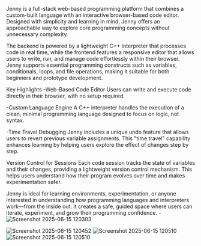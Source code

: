 Jenny is a full-stack web-based programming platform that combines a custom-built language with an interactive browser-based code editor. Designed with simplicity and learning in mind, Jenny offers an approachable way to explore core programming concepts without unnecessary complexity.

The backend is powered by a lightweight C++ interpreter that processes code in real time, while the frontend features a responsive editor that allows users to write, run, and manage code effortlessly within their browser. Jenny supports essential programming constructs such as variables, conditionals, loops, and file operations, making it suitable for both beginners and prototype development.

Key Highlights
-Web-Based Code Editor
Users can write and execute code directly in their browser, with no setup required.

-Custom Language Engine
A C++ interpreter handles the execution of a clean, minimal programming language designed to focus on logic, not syntax.

-Time Travel Debugging
Jenny includes a unique undo feature that allows users to revert previous variable assignments. This "time travel" capability enhances learning by helping users explore the effect of changes step by step.


Version Control for Sessions
Each code session tracks the state of variables and their changes, providing a lightweight version control mechanism. This helps users understand how their program evolves over time and makes experimentation safer.

Jenny is ideal for learning environments, experimentation, or anyone interested in understanding how programming languages and interpreters work—from the inside out. It creates a safe, guided space where users can iterate, experiment, and grow their programming confidence.
-![Screenshot 2025-06-15 120303](https://github.com/user-attachments/assets/87113412-e33d-4db3-8f29-75d4d26d1e5e)

![Screenshot 2025-06-15 120452](https://github.com/user-attachments/assets/427c734b-163d-4ba2-a9c2-92e67eae4bd2)
![Screenshot 2025-06-15 120510](https://github.com/user-attachments/assets/1bb77a65-7a2f-46c3-937d-d5c7008a10f4)
![Screenshot 2025-06-15 120510](https://github.com/user-attachments/assets/96b6d4ba-3a85-47d3-b777-6bcda132622e)
